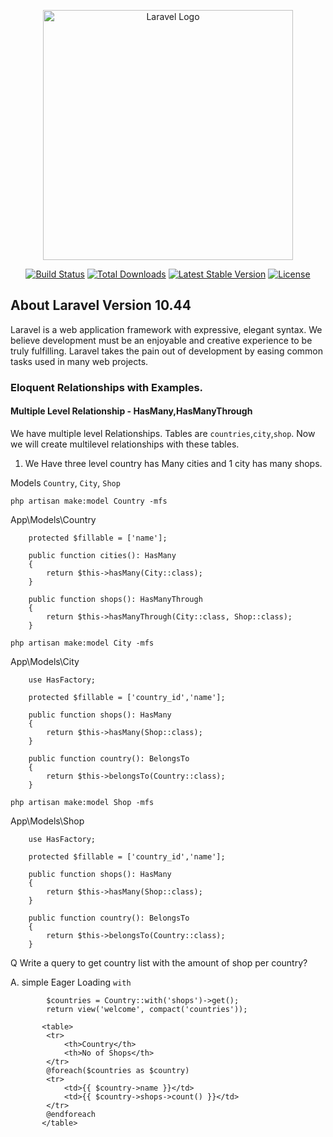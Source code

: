 <p align="center"><a href="https://laravel.com" target="_blank"><img src="https://raw.githubusercontent.com/laravel/art/master/logo-lockup/5%20SVG/2%20CMYK/1%20Full%20Color/laravel-logolockup-cmyk-red.svg" width="400" alt="Laravel Logo"></a></p>

<p align="center">
<a href="https://github.com/laravel/framework/actions"><img src="https://github.com/laravel/framework/workflows/tests/badge.svg" alt="Build Status"></a>
<a href="https://packagist.org/packages/laravel/framework"><img src="https://img.shields.io/packagist/dt/laravel/framework" alt="Total Downloads"></a>
<a href="https://packagist.org/packages/laravel/framework"><img src="https://img.shields.io/packagist/v/laravel/framework" alt="Latest Stable Version"></a>
<a href="https://packagist.org/packages/laravel/framework"><img src="https://img.shields.io/packagist/l/laravel/framework" alt="License"></a>
</p>

## About Laravel Version 10.44

Laravel is a web application framework with expressive, elegant syntax. We believe development must be an enjoyable and creative experience to be truly fulfilling. Laravel takes the pain out of development by easing common tasks used in many web projects.

###  Eloquent Relationships with Examples. 

#### Multiple Level Relationship - HasMany,HasManyThrough
We have multiple level Relationships.
Tables are `countries`,`city`,`shop`. Now we will create multilevel relationships with these tables.

1. We Have three level country has Many cities and 1 city has many shops.

Models `Country`, `City`, `Shop`


`php artisan make:model Country -mfs`

App\Models\Country

```
    protected $fillable = ['name'];

    public function cities(): HasMany
    {
        return $this->hasMany(City::class);
    }

    public function shops(): HasManyThrough
    {
        return $this->hasManyThrough(City::class, Shop::class);
    }

```
```php artisan make:model City -mfs```

App\Models\City

```
    use HasFactory;
    
    protected $fillable = ['country_id','name'];

    public function shops(): HasMany
    {
        return $this->hasMany(Shop::class);
    }

    public function country(): BelongsTo
    {
        return $this->belongsTo(Country::class);
    }
```



```php artisan make:model Shop -mfs```

App\Models\Shop

```
    use HasFactory;
    
    protected $fillable = ['country_id','name'];

    public function shops(): HasMany
    {
        return $this->hasMany(Shop::class);
    }

    public function country(): BelongsTo
    {
        return $this->belongsTo(Country::class);
    }
```


Q Write a query to get country list with the amount of shop per country?

A. simple Eager Loading `with`

```
        $countries = Country::with('shops')->get();
        return view('welcome', compact('countries'));
```
```
       <table>
        <tr>
            <th>Country</th>
            <th>No of Shops</th>
        </tr>
        @foreach($countries as $country)
        <tr>
            <td>{{ $country->name }}</td>
            <td>{{ $country->shops->count() }}</td>
        </tr>
        @endforeach
       </table>
```

